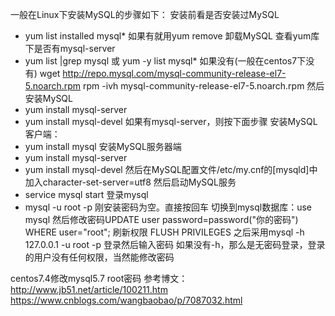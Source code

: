 一般在Linux下安装MySQL的步骤如下：
安装前看是否安装过MySQL
- yum list installed mysql*
如果有就用yum remove 卸载MySQL
查看yum库下是否有mysql-server
- yum list |grep mysql 或 yum -y list mysql*
如果没有(一般在centos7下没有)
wget http://repo.mysql.com/mysql-community-release-el7-5.noarch.rpm
rpm -ivh mysql-community-release-el7-5.noarch.rpm
然后安装MySQL
- yum install mysql-server
- yum install mysql-devel
如果有mysql-server，则按下面步骤
安装MySQL客户端：
- yum install mysql
安装MySQL服务器端
- yum install mysql-server
- yum install mysql-devel
然后在MySQL配置文件/etc/my.cnf的[mysqld]中加入character-set-server=utf8
然后启动MySQL服务
- service mysql start
登录mysql
- mysql -u root -p
刚安装密码为空。直接按回车
切换到mysql数据库：use mysql
然后修改密码UPDATE user password=password("你的密码") WHERE user="root";
刷新权限
FLUSH PRIVILEGES
之后采用mysql -h 127.0.0.1 -u root -p 登录然后输入密码
如果没有-h，那么是无密码登录，登录的用户没有任何权限，当然能修改密码

centos7.4修改mysql5.7 root密码
参考博文：
http://www.jb51.net/article/100211.htm
https://www.cnblogs.com/wangbaobao/p/7087032.html